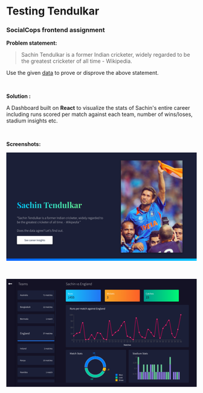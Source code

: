 # Testing Tendulkar

### SocialCops frontend assignment

**Problem statement:**

> Sachin Tendulkar is a former Indian cricketer, widely regarded to be the greatest cricketer of all time - Wikipedia.

Use the given [data](https://drive.google.com/file/d/0B2W2LMb5AIVldEZNSGJkeWNjcHM/view) to prove or disprove the above statement.

<br>

**Solution :**

A Dashboard built on **React** to visualize the stats of Sachin's entire career including runs scored per match against each team, number of wins/loses, stadium insights etc.

<br>

**Screenshots:**

![Landing Page](landingPage.png)

<br>

![Dashboard](dashboard.png)
